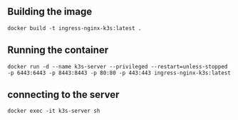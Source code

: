 ## Building the image
```
docker build -t ingress-nginx-k3s:latest .
```

## Running the container

```
docker run -d --name k3s-server --privileged --restart=unless-stopped -p 6443:6443 -p 8443:8443 -p 80:80 -p 443:443 ingress-nginx-k3s:latest
```

## connecting to the server
```
docker exec -it k3s-server sh
```